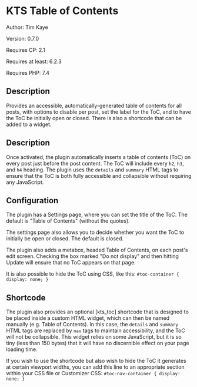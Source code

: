 # KTS Table of Contents
Author:            Tim Kaye

Version:           0.7.0

Requires CP:       2.1

Requires at least: 6.2.3

Requires PHP:      7.4

## Description
Provides an accessible, automatically-generated table of contents for all posts, with options to disable per post, set the label for the ToC, and to have the ToC be initially open or closed. There is also a shortcode that can be added to a widget.

## Description
Once activated, the plugin automatically inserts a table of contents (ToC) on every post just before the post content. The ToC will include every `h2`, `h3`, and `h4` heading. The plugin uses the `details` and `summary` HTML tags to ensure that the ToC is both fully accessible and collapsible without requiring any JavaScript.

## Configuration
The plugin has a Settings page, where you can set the title of the ToC. The default is "Table of Contents" (without the quotes).

The settings page also allows you to decide whether you want the ToC to initially be open or closed. The default is closed.

The plugin also adds a metabox, headed Table of Contents, on each post's edit screen. Checking the box marked "Do not display" and then hitting Update will ensure that no ToC appears on that page.

It is also possible to hide the ToC using CSS, like this: `#toc-container { display: none; }`

## Shortcode
The plugin also provides an optional [kts_toc] shortcode that is designed to be placed inside a custom HTML widget, which can then be named manually (e.g. Table of Contents). In this case, the `details` and `summary` HTML tags are replaced by `nav` tags to maintain accessibility, and the ToC will not be collapsible. This widget relies on some JavaScript, but it is so tiny (less than 150 bytes) that it will have no discernible effect on your page loading time.

If you wish to use the shortcode but also wish to hide the ToC it generates at certain viewport widths, you can add this line to an appropriate section within your CSS file or Customizer CSS: `#toc-nav-container { display: none; }`
